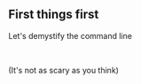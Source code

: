 ##  First things first

Let's demystify the command line

<br>

(It's not as scary as you think) <!-- .element: class="fragment" data-fragment-index="1" -->